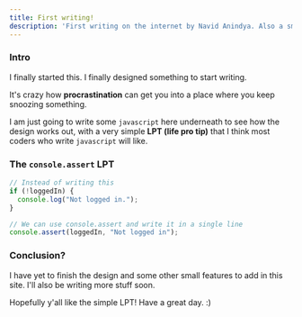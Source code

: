 ```yaml
---
title: First writing!
description: 'First writing on the internet by Navid Anindya. Also a small LPT for JavaScript coders on writing `console` statements.'
---
```


### Intro

I finally started this. I finally designed something to start writing.

It's crazy how **procrastination** can get you into a place where you keep snoozing something.

I am just going to write some `javascript` here underneath to see how the design works out,
with a very simple **LPT (life pro tip)** that I think most coders who write `javascript` will like.

### The `console.assert` LPT

```js
// Instead of writing this
if (!loggedIn) {
  console.log("Not logged in.");
}

// We can use console.assert and write it in a single line
console.assert(loggedIn, "Not logged in");
```


### Conclusion?

I have yet to finish the design and some other small features to add in this site.
I'll also be writing more stuff soon.

Hopefully y'all like the simple LPT! Have a great day. :)